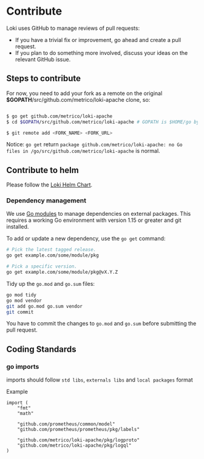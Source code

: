 # Contribute

Loki uses GitHub to manage reviews of pull requests:

- If you have a trivial fix or improvement, go ahead and create a pull request.
- If you plan to do something more involved, discuss your ideas on the relevant GitHub issue.

## Steps to contribute

For now, you need to add your fork as a remote on the original **\$GOPATH**/src/github.com/metrico/loki-apache clone, so:

```bash

$ go get github.com/metrico/loki-apache
$ cd $GOPATH/src/github.com/metrico/loki-apache # GOPATH is $HOME/go by default.

$ git remote add <FORK_NAME> <FORK_URL>
```

Notice: `go get` return `package github.com/metrico/loki-apache: no Go files in /go/src/github.com/metrico/loki-apache` is normal.

## Contribute to helm

Please follow the [Loki Helm Chart](./production/helm/README.md).

### Dependency management

We use [Go modules](https://golang.org/cmd/go/#hdr-Modules__module_versions__and_more) to manage dependencies on external packages.
This requires a working Go environment with version 1.15 or greater and git installed.

To add or update a new dependency, use the `go get` command:

```bash
# Pick the latest tagged release.
go get example.com/some/module/pkg

# Pick a specific version.
go get example.com/some/module/pkg@vX.Y.Z
```

Tidy up the `go.mod` and `go.sum` files:

```bash
go mod tidy
go mod vendor
git add go.mod go.sum vendor
git commit
```

You have to commit the changes to `go.mod` and `go.sum` before submitting the pull request.

## Coding Standards

### go imports
imports should follow `std libs`, `externals libs` and `local packages` format

Example
```
import (
	"fmt"
	"math"

	"github.com/prometheus/common/model"
	"github.com/prometheus/prometheus/pkg/labels"

	"github.com/metrico/loki-apache/pkg/logproto"
	"github.com/metrico/loki-apache/pkg/logql"
)
```
